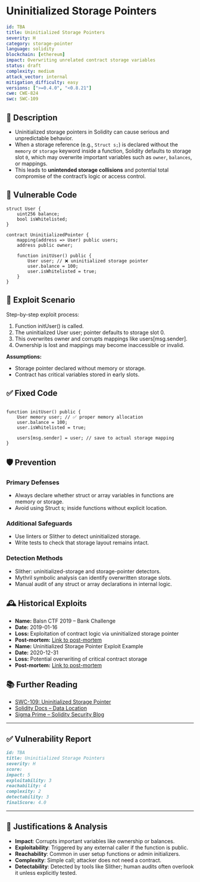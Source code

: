 # Uninitialized Storage Pointers

```YAML
id: TBA
title: Uninitialized Storage Pointers 
severity: H
category: storage-pointer
language: solidity
blockchain: [ethereum]
impact: Overwriting unrelated contract storage variables
status: draft
complexity: medium
attack_vector: internal
mitigation_difficulty: easy
versions: [">=0.4.0", "<0.8.21"]
cwe: CWE-824
swc: SWC-109
```

## 📝 Description

- Uninitialized storage pointers in Solidity can cause serious and unpredictable behavior.
- When a storage reference (e.g., `Struct s;`) is declared without the `memory` or `storage` keyword inside a function, Solidity defaults to storage slot `0`, which may overwrite important variables such as `owner`, `balances`, or mappings. 
- This leads to **unintended storage collisions** and potential total compromise of the contract’s logic or access control.

## 🚨 Vulnerable Code

```solidity
struct User {
    uint256 balance;
    bool isWhitelisted;
}

contract UninitializedPointer {
    mapping(address => User) public users;
    address public owner;

    function initUser() public {
        User user; // ❌ uninitialized storage pointer
        user.balance = 100;
        user.isWhitelisted = true;
    }
}
```

## 🧪 Exploit Scenario

Step-by-step exploit process:

1. Function initUser() is called.
2. The uninitialized User user; pointer defaults to storage slot 0.
3. This overwrites owner and corrupts mappings like users[msg.sender].
4. Ownership is lost and mappings may become inaccessible or invalid.

**Assumptions:**

- Storage pointer declared without memory or storage.
- Contract has critical variables stored in early slots.

## ✅ Fixed Code

```solidity

function initUser() public {
    User memory user; // ✅ proper memory allocation
    user.balance = 100;
    user.isWhitelisted = true;

    users[msg.sender] = user; // save to actual storage mapping
}
```

## 🛡️ Prevention

### Primary Defenses

- Always declare whether struct or array variables in functions are memory or storage.
- Avoid using Struct s; inside functions without explicit location.

### Additional Safeguards

- Use linters or Slither to detect uninitialized storage.
- Write tests to check that storage layout remains intact.

### Detection Methods

- Slither: uninitialized-storage and storage-pointer detectors.
- Mythril symbolic analysis can identify overwritten storage slots.
- Manual audit of any struct or array declarations in internal logic.

## 🕰️ Historical Exploits

 - **Name:** Balsn CTF 2019 – Bank Challenge 
 - **Date:** 2019-01-16 
 - **Loss:** Exploitation of contract logic via uninitialized storage pointer 
 - **Post-mortem:** [Link to post-mortem](https://x9453.github.io/2020/01/16/Balsn-CTF-2019-Bank/) 
 - **Name:** Uninitialized Storage Pointer Exploit Example 
 - **Date:** 2020-12-31 
 - **Loss:** Potential overwriting of critical contract storage 
 - **Post-mortem:** [Link to post-mortem](https://immunebytes.com/blog/a-complete-breakdown-of-uninitialized-storage-parameters/) 
  

## 📚 Further Reading

- [SWC-109: Uninitialized Storage Pointer](https://swcregistry.io/docs/SWC-109) 
- [Solidity Docs – Data Location](https://docs.soliditylang.org/en/latest/types.html#data-location) 
- [Sigma Prime – Solidity Security Blog](https://blog.sigmaprime.io/solidity-security.html) 
  
---
## ✅ Vulnerability Report

```markdown
id: TBA
title: Uninitialized Storage Pointers 
severity: H
score:
impact: 5         
exploitability: 3 
reachability: 4   
complexity: 2     
detectability: 3  
finalScore: 4.0
```

---

## 📄 Justifications & Analysis

- **Impact**: Corrupts important variables like ownership or balances.
- **Exploitability**: Triggered by any external caller if the function is public.
- **Reachability**: Common in user setup functions or admin initializers.
- **Complexity**: Simple call; attacker does not need a contract.
- **Detectability**: Detected by tools like Slither; human audits often overlook it unless explicitly tested.
